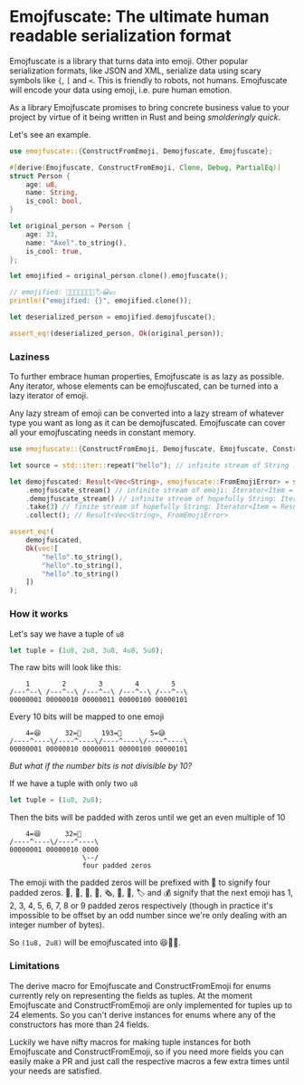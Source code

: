 # Emojfuscate: The ultimate human readable serialization format

Emojfuscate is a library that turns data into emoji. Other popular
serialization formats, like JSON and XML, serialize data using scary symbols
like `{`, `[` and `<`. This is friendly to robots, not humans. Emojfuscate will
encode your data using emoji, i.e. pure human emotion.

As a library Emojfuscate promises to bring concrete business value to your
project by virtue of it being written in Rust and being _smolderingly quick_.

Let's see an example.

```rust
use emojfuscate::{ConstructFromEmoji, Demojfuscate, Emojfuscate};

#[derive(Emojfuscate, ConstructFromEmoji, Clone, Debug, PartialEq)]
struct Person {
    age: u8,
    name: String,
    is_cool: bool,
}

let original_person = Person {
    age: 33,
    name: "Axel".to_string(),
    is_cool: true,
};

let emojified = original_person.clone().emojfuscate();

// emojified: 💟📰🤩💴🎅🧶🐃🏷😀💵
println!("emojified: {}", emojified.clone());

let deserialized_person = emojified.demojfuscate();

assert_eq!(deserialized_person, Ok(original_person));
```

### Laziness

To further embrace human properties, Emojfuscate is as lazy as
possible. Any iterator, whose elements can be emojfuscated, can be turned into
a lazy iterator of emoji.

Any lazy stream of emoji can be converted into a lazy stream of whatever type
you want as long as it can be demojfuscated. Emojfuscate can cover all your
emojfuscating needs in constant memory.

```rust
use emojfuscate::{ConstructFromEmoji, Demojfuscate, Emojfuscate, ConstructFromEmojiStream};

let source = std::iter::repeat("hello"); // infinite stream of String : Iterator<Item = String>

let demojfuscated: Result<Vec<String>, emojfuscate::FromEmojiError> = source
    .emojfuscate_stream() // infinite stream of emoji: Iterator<Item = char>
    .demojfuscate_stream() // infinite stream of hopefully String: Iterator<Item = Result<String, FromEmojiError>>
    .take(3) // finite stream of hopefully String: Iterator<Item = Result<String, FromEmojiError>>
    .collect(); // Result<Vec<String>, FromEmojiError>

assert_eq!(
    demojfuscated,
    Ok(vec![
        "hello".to_string(),
        "hello".to_string(),
        "hello".to_string()
    ])
);
```

### How it works

Let's say we have a tuple of `u8`
```rust
let tuple = (1u8, 2u8, 3u8, 4u8, 5u8);
```

The raw bits will look like this:
```
    1        2        3        4        5
/---^--\ /---^--\ /---^--\ /---^--\ /---^--\
00000001 00000010 00000011 00000100 00000101
```

Every 10 bits will be mapped to one emoji
```
    4=😆      32=🫣     193=👏       5=😅
/----^----\/----^----\/----^----\/----^----\
00000001 00000010 00000011 00000100 00000101
```

_But what if the number bits is not divisible by 10?_

If we have a tuple with only two `u8`
```rust
let tuple = (1u8, 2u8);
```

Then the bits will be padded with zeros until we get an even multiple of 10
```
    4=😆      32=🫣
/----^----\/----^----\
00000001 00000010 0000
                  \--/
                  four padded zeros
```

The emoji with the padded zeros will be prefixed with 📰 to signify four padded zeros.
📃, 📜, 📄, 📰, 🗞, 📑, 🔖, 🏷 and 💰 signify that the next emoji has 1, 2, 3,
4, 5, 6, 7, 8 or 9 padded zeros respectively (though in practice it's
impossible to be offset by an odd number since we're only dealing with an
integer number of bytes).

So `(1u8, 2u8)` will be emojfuscated into 😆📰🫣.

### Limitations

The derive macro for Emojfuscate and ConstructFromEmoji for enums currently
rely on representing the fields as tuples. At the moment Emojfuscate and
ConstructFromEmoji are only implemented for tuples up to 24 elements. So you
can't derive instances for enums where any of the constructors has more than 24
fields.

Luckily we have nifty macros for making tuple instances for both Emojfuscate
and ConstructFromEmoji, so if you need more fields you can easily make a PR
and just call the respective macros a few extra times until your needs are
satisfied.
